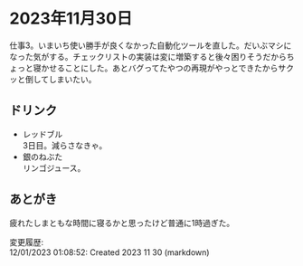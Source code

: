 # 2023年11月30日

仕事3。いまいち使い勝手が良くなかった自動化ツールを直した。だいぶマシになった気がする。チェックリストの実装は変に増築すると後々困りそうだからちょっと寝かせることにした。あとバグってたやつの再現がやっとできたからサクッと倒してしまいたい。

## ドリンク

- レッドブル  
3日目。減らさなきゃ。
- 銀のねぶた  
リンゴジュース。

## あとがき

疲れたしまともな時間に寝るかと思ったけど普通に1時過ぎた。

変更履歴:  
12/01/2023 01:08:52: Created 2023 11 30 (markdown)  

